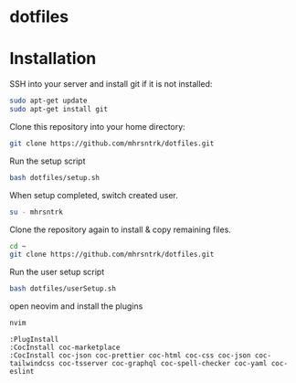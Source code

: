 # dotfiles

# Installation

SSH into your server and install git if it is not installed:
```bash
sudo apt-get update
sudo apt-get install git
```

Clone this repository into your home directory:
```bash
git clone https://github.com/mhrsntrk/dotfiles.git
```

Run the setup script
```bash
bash dotfiles/setup.sh
```

When setup completed, switch created user.
```bash
su - mhrsntrk
```

Clone the repository again to install & copy remaining files.
```bash
cd ~
git clone https://github.com/mhrsntrk/dotfiles.git
```

Run the user setup script
```bash
bash dotfiles/userSetup.sh
```

open neovim and install the plugins
```bash
nvim
```

```nvim
:PlugInstall
:CocInstall coc-marketplace
:CocInstall coc-json coc-prettier coc-html coc-css coc-json coc-tailwindcss coc-tsserver coc-graphql coc-spell-checker coc-yaml coc-eslint
```

